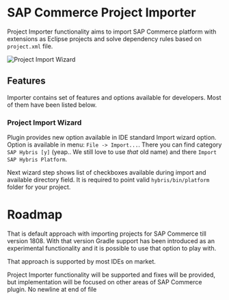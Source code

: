 # SAP Commerce Project Importer

Project Importer functionality aims to import SAP Commerce platform with extensions as Eclipse projects and solve dependency rules based on `project.xml` file.

![Project Import Wizard](imgs/importing-p.gif)

## Features

Importer contains set of features and options available for developers. Most of them have been listed below.

### Project Import Wizard

Plugin provides new option available in IDE standard Import wizard option. Option is available in menu: `File -> Import...`.
There you can find category `SAP Hybris [y]` (yeap.. We still love to use *that* old name) and there `Import SAP Hybris Platform`.

Next wizard step shows list of checkboxes available during import and available directory field. It is required to point valid `hybris/bin/platform` folder for your project.



# Roadmap

That is default approach with importing projects for SAP Commerce till version 1808. With that version Gradle support has been introduced as an experimental functionality and it is possible to use that option to play with.

That approach is supported by most IDEs on market.

Project Importer functionality will be supported and fixes will be provided, but implementation will be focused on other areas of SAP Commerce plugin.
 No newline at end of file
